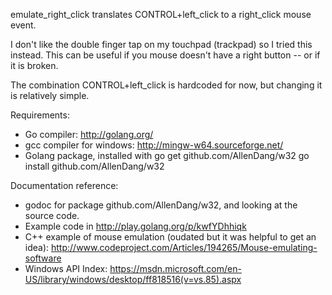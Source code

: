emulate_right_click translates CONTROL+left_click to a right_click mouse event.

I don't like the double finger tap on my touchpad (trackpad) so I tried this instead. This
can be useful if you mouse doesn't have a right button -- or if it is broken.

The combination CONTROL+left_click is hardcoded for now, but changing it is relatively
simple.

Requirements:

  * Go compiler: http://golang.org/
  * gcc compiler for windows:
    http://mingw-w64.sourceforge.net/
  * Golang package, installed with
    go get github.com/AllenDang/w32
    go install github.com/AllenDang/w32

Documentation reference:
  * godoc for package github.com/AllenDang/w32, and looking at the source code.
  * Example code in http://play.golang.org/p/kwfYDhhiqk
  * C++ example of mouse emulation (oudated but it was helpful to get an idea):
    http://www.codeproject.com/Articles/194265/Mouse-emulating-software
  * Windows API Index:
    https://msdn.microsoft.com/en-US/library/windows/desktop/ff818516(v=vs.85).aspx
